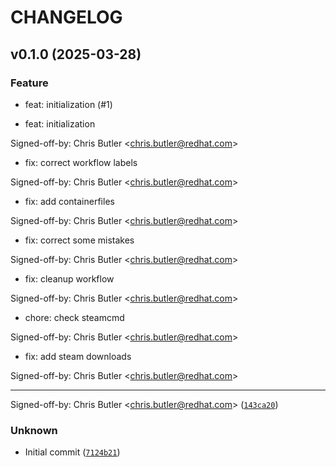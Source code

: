 # CHANGELOG

## v0.1.0 (2025-03-28)

### Feature

* feat: initialization (#1)

* feat: initialization

Signed-off-by: Chris Butler &lt;chris.butler@redhat.com&gt;

* fix: correct workflow labels

Signed-off-by: Chris Butler &lt;chris.butler@redhat.com&gt;

* fix: add containerfiles

Signed-off-by: Chris Butler &lt;chris.butler@redhat.com&gt;

* fix: correct some mistakes

Signed-off-by: Chris Butler &lt;chris.butler@redhat.com&gt;

* fix: cleanup workflow

Signed-off-by: Chris Butler &lt;chris.butler@redhat.com&gt;

* chore: check steamcmd

Signed-off-by: Chris Butler &lt;chris.butler@redhat.com&gt;

* fix: add steam downloads

Signed-off-by: Chris Butler &lt;chris.butler@redhat.com&gt;

---------

Signed-off-by: Chris Butler &lt;chris.butler@redhat.com&gt; ([`143ca20`](https://github.com/tempest-concorde/bootc-satisfactory/commit/143ca20c3d46c01c8f419c074eacc6d741e1229c))

### Unknown

* Initial commit ([`7124b21`](https://github.com/tempest-concorde/bootc-satisfactory/commit/7124b21fb50019e936c0f93339d35a465f362a01))
